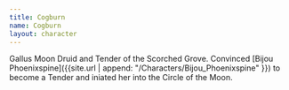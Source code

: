 ```yaml
---
title: Cogburn
name: Cogburn
layout: character
---
```


Gallus Moon Druid and Tender of the Scorched Grove. Convinced [Bijou Phoenixspine]({{site.url | append: "/Characters/Bijou_Phoenixspine" }}) to become a Tender and iniated her into the Circle of the Moon.
